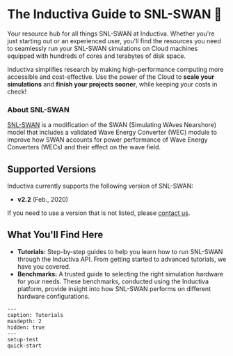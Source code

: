 # The Inductiva Guide to SNL-SWAN 🌊
Your resource hub for all things SNL-SWAN at Inductiva. Whether you're just starting out or an experienced user, you'll find the resources you need to seamlessly run your SNL-SWAN simulations on Cloud machines equipped with hundreds of cores and terabytes of disk space.

Inductiva simplifies research by making high-performance computing more accessible and cost-effective. Use the power of the Cloud to **scale your simulations** and **finish your projects sooner**, while keeping your costs in check! 

<h3>About SNL-SWAN</h3>

[SNL-SWAN](https://sandialabs.github.io/SNL-SWAN/) is a modification of the SWAN (Simulating WAves Nearshore) model that includes a validated Wave Energy Converter (WEC) module to improve how SWAN accounts for power performance of Wave Energy Converters (WECs) and their effect on the wave field.

## Supported Versions
Inductiva currently supports the following version of SNL-SWAN:
- **v2.2** (Feb., 2020) 

If you need to use a version that is not listed, please [contact us](mailto:support@inductiva.ai).

## What You'll Find Here
- **Tutorials:** Step-by-step guides to help you learn how to run SNL-SWAN through the Inductiva API. From getting started to advanced tutorials, we have you covered.
- **Benchmarks:** A trusted guide to selecting the right simulation hardware for your needs. These benchmarks, conducted using the Inductiva platform, provide insight into how SNL-SWAN performs on different hardware configurations.


```{toctree}
---
caption: Tutorials
maxdepth: 2
hidden: true
---
setup-test
quick-start
```

